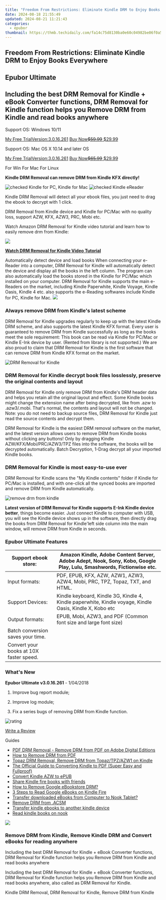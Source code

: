 ```yaml
---
title: "Freedom From Restrictions: Eliminate Kindle DRM to Enjoy Books Everywhere"
date: 2024-08-18 21:55:49
updated: 2024-08-21 11:21:43
categories:
  - epubor
thumbnail: https://thmb.techidaily.com/fa14c75d8130ba0e60c04982be06f0a527e7ccaf343b8c78b71c24740e6fd540.jpg
---
```


## Freedom From Restrictions: Eliminate Kindle DRM to Enjoy Books Everywhere

## Epubor Ultimate

## Including the best DRM Removal for Kindle + eBook Converter functions, DRM Removal for Kindle function helps you Remove DRM from Kindle and read books anywhere

Support OS: Windows 10/11

[My Free TrialVersion:3.0.16.261](https://tools.techidaily.com/epubor/ultimate/) [Buy Now~~$59.99~~ $29.99](https://tools.techidaily.com/epubor/ultimate/)

Support OS: Mac OS X 10.14 and later OS

[My Free TrialVersion:3.0.16.261](https://tools.techidaily.com/epubor/ultimate/) [Buy Now~~$65.99~~ $29.99](https://tools.techidaily.com/epubor/ultimate/)

For Win For Mac For Linux 



**Kindle DRM Removal can remove DRM from Kindle KFX directly!**

![](http://www.epubor.com/style/images/icon_check.png "checked") Kindle for PC, Kindle for Mac ![](http://www.epubor.com/style/images/icon_check.png "checked") Kindle eReader

Kindle DRM Removal will detect all your ebook files, you just need to drag the ebook to decrypt with 1 click.

DRM Removal from Kindle device and Kindle for PC/Mac with no quality loss, support AZW, KFX, AZW3, PRC, Mobi etc.

Watch Amazon DRM Removal for Kindle video tutorial and learn how to easily remove drm from Kindle:

[![](http://www.epubor.com/images/ultimate.htmlscreen1.png)](https://www.youtube.com/watch?v=An5PKE7EuJw)

[**Watch DRM Removal for Kindle Video Tutorial**](https://www.youtube.com/watch?v=An5PKE7EuJw)



Automatically detect device and load books When connecting your e-Reader into a computer, DRM Removal for Kindle will automatically detect the device and display all the books in the left column. The program can also automatically load the books stored in the Kindle for PC/Mac which installed on your computer. DRM Removal for Kindle supports the main e-Readers on the market, including Kindle Paperwhite, Kindle Voyage, Kindle Oasis, Kindle 4 etc. also supports the e-Reading softwares include Kindle for PC, Kindle for Mac. ![](http://www.epubor.com/images/primary1.png)



### Always remove DRM from Kindle's latest scheme

DRM Removal for Kindle upgrades regularly to keep up with the latest Kindle DRM scheme, and also supports the latest Kindle KFX format. Every user is guaranteed to remove DRM from Kindle successfully as long as the books meet the sole requirement: This book can be read via Kindle for PC/Mac or Kindle E-Ink device by user. (Rented from library is not supported.) We are also proud to claim that DRM Removal for Kindle is the first software that can remove DRM from Kindle KFX format on the market. 

![DRM Removal for Kindle](http://www.epubor.com/images/kindle-drm-feature1.png "DRM Removal for Kindle")



### DRM Removal for Kindle decrypt book files losslessly, preserve the original contents and layout

DRM Removal for Kindle only remove DRM from Kindle's DRM header data and helps you retain all the original layout and effect. Some Kindle books might change the extension name after being decrypted, like from .azw to .azw3/.mobi. That's normal, the contents and layout will not be changed.  
Note: you do not need to backup source files, DRM Removal for Kindle just read the source contents and decrypt them. 

DRM Removal for Kindle is the easiest DRM removal software on the market, and the latest version allows users to remove DRM from Kindle books without clicking any buttons! Only by dragging Kindle AZW/KFX/Mobi/PRC/AZW3/TPZ files into the software, the books will be decrypted automatically. Batch Decryption, 1-Drag decrypt all your imported Kindle books.



### DRM Removal for Kindle is most easy-to-use ever

DRM Removal for Kindle scans the "My Kindle contents" folder if Kindle for PC/Mac is installed, and with one-click all the synced books are imported and remove DRM from Kindle automatically. 

![remove drm from kindle](http://www.epubor.com/images/kindle-drm-feature2.png "remove drm from kindle")

**Latest version of DRM Removal for Kindle supports E-Ink Kindle device better**, things become easier. Just connect Kindle to computer with USB, you will see the Kindle device shows up in the software, then directly drag the books from DRM Removal for Kindle'left side column into the main window, will remove DRM from Kindle in seconds.



### Epubor Ultimate Features

| Support ebook store:                    | Amazon Kindle, Adobe Content Server, Adobe Adept, Nook, Sony, Kobo, Google Play, Lulu, Smashwords, Fictionwise etc. |
| --------------------------------------- | ------------------------------------------------------------------------------------------------------------------- |
| Input formats:                          | PDF, EPUB, KFX, AZW, AZW1, AZW3, AZW4, Mobi, PRC, TPZ, Topaz, TXT, and HTML.                                        |
| Support Devices:                        | Kindle keyboard, Kindle 3G, Kindle 4, Kindle paperwhite, Kindle voyage, Kindle Oasis, Kindle X, Kobo etc            |
| Output formats:                         | EPUB, Mobi, AZW3, and PDF (Common font size and large font size)                                                    |
| Batch conversion saves your time.       |                                                                                                                     |
| Convert your books at 10X faster speed. |                                                                                                                     |



### What's New

**Epubor Ultimate v3.0.16.261** \- 1/04/2018

1) Improve bug report module;

2) Improve log module;

3) Fix a series bugs of removing DRM from Kindle function.

![rating](http://www.epubor.com/images/star.png)

[Write a Review](https://tools.techidaily.com/epubor/ultimate/)

Guides 

* [PDF DRM Removal - Remove DRM from PDF on Adobe Digital Editions](https://tools.techidaily.com/epubor/products/)
* [How to Remove DRM from PDF](https://tools.techidaily.com/epubor/products/)
* [Topaz DRM Removal, Remove DRM from Topaz/TPZ/AZW1 on Kindle](https://tools.techidaily.com/epubor/products/)
* [The Official Guide to Converting Kindle to PDF (Super Easy and Fullproof)](http://www.epubor.com/convert-kindle-to-pdf.html)
* [Convert Kindle AZW to ePUB](https://tools.techidaily.com/epubor/products/)
* [Share Kindle fire books with friends](https://tools.techidaily.com/epubor/products/)
* [How to Remove Google eBookstore DRM?](https://tools.techidaily.com/epubor/products/)
* [3 Steps to Read Google eBooks on Kindle Fire](https://tools.techidaily.com/epubor/products/)
* [Transfer downloaded eBooks from Computer to Nook Tablet?](https://tools.techidaily.com/epubor/transfer/)
* [Remove DRM from .ACSM](https://tools.techidaily.com/epubor/products/)
* [Transfer kindle ebooks to another kindle device](https://tools.techidaily.com/epubor/products/)
* [Read kindle books on nook](https://tools.techidaily.com/epubor/products/)

![](http://www.epubor.com/images/product-guide2.jpg) 



### Remove DRM from Kindle, Remove Kindle DRM and Convert eBooks for reading anywhere

Including the best DRM Removal for Kindle + eBook Converter functions, DRM Removal for Kindle function helps you Remove DRM from Kindle and read books anywhere

Including the best DRM Removal for Kindle + eBook Converter functions, DRM Removal for Kindle function helps you Remove DRM from Kindle and read books anywhere, also called as DRM Removal for Kindle.

Kindle DRM Removal, DRM Removal for Kindle, Remove DRM from Kindle

<ins class="adsbygoogle"
     style="display:block"
     data-ad-format="autorelaxed"
     data-ad-client="ca-pub-7571918770474297"
     data-ad-slot="1223367746"></ins>



<ins class="adsbygoogle"
     style="display:block"
     data-ad-client="ca-pub-7571918770474297"
     data-ad-slot="8358498916"
     data-ad-format="auto"
     data-full-width-responsive="true"></ins>
